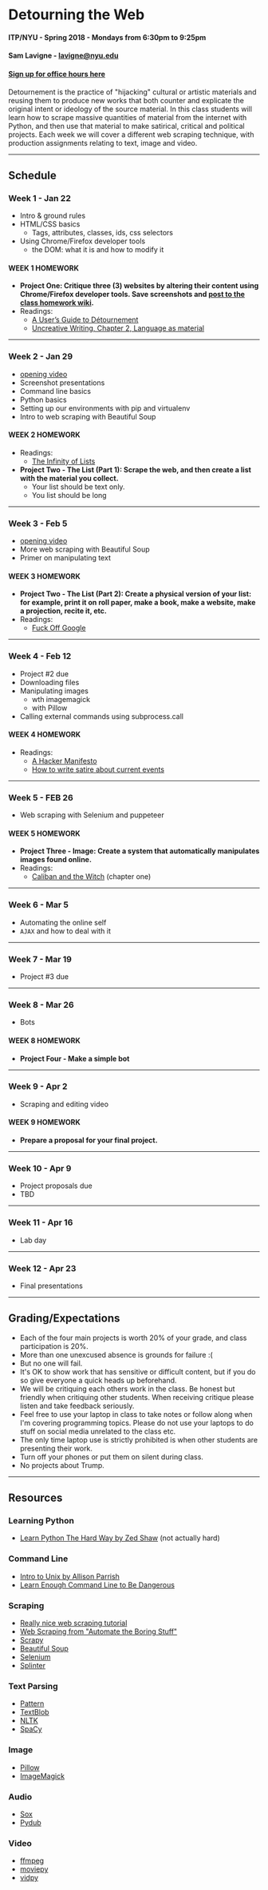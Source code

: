 # Detourning the Web
#### ITP/NYU - Spring 2018 - Mondays from 6:30pm to 9:25pm
#### Sam Lavigne - lavigne@nyu.edu
#### [Sign up for office hours here](https://calendar.google.com/calendar/selfsched?sstoken=UUJjd182VklGYVlRfGRlZmF1bHR8Y2E5NDJlM2QyMmJiNDcwZDI0YzIyNGY1ZDdkOWIxZGY)

Detournement is the practice of "hijacking" cultural or artistic materials and reusing them to produce new works that both counter and explicate the original intent or ideology of the source material. In this class students will learn how to scrape massive quantities of material from the internet with Python, and then use that material to make satirical, critical and political projects. Each week we will cover a different web scraping technique, with production assignments relating to text, image and video.

***

## Schedule

### Week 1 - Jan 22
* Intro & ground rules
* HTML/CSS basics
 	* Tags, attributes, classes, ids, css selectors
* Using Chrome/Firefox developer tools
	* the DOM: what it is and how to modify it

#### WEEK 1 HOMEWORK
* **Project One: Critique three (3) websites by altering their content using Chrome/Firefox developer tools. Save screenshots and [post to the class homework wiki](https://github.com/antiboredom/detourning-the-web-2018/wiki).**
* Readings:
	* [A User’s Guide to Détournement](http://www.bopsecrets.org/SI/detourn.htm)
	* [Uncreative Writing, Chapter 2, Language as material](https://monoskop.org/media/text/goldsmith_2011_uncreative_writing/#filepos104950)

***

### Week 2 - Jan 29
* [opening video](https://www.youtube.com/watch?v=Id3G5UOl9lg)
* Screenshot presentations
* Command line basics
* Python basics
* Setting up our environments with pip and virtualenv
* Intro to web scraping with Beautiful Soup

#### WEEK 2 HOMEWORK
* Readings:
  * [The Infinity of Lists](http://linktocome.com)
* **Project Two - The List (Part 1): Scrape the web, and then create a list with the material you collect.**
 	* Your list should be text only.
 	* You list should be long

***

### Week 3 - Feb 5
* [opening video](https://www.youtube.com/watch?v=nbiEfr5FxEA)
* More web scraping with Beautiful Soup
* Primer on manipulating text

#### WEEK 3 HOMEWORK
* **Project Two - The List (Part 2): Create a physical version of your list: for example, print it on roll paper, make a book, make a website, make a projection, recite it, etc.**
* Readings:
	* [Fuck Off Google](https://events.ccc.de/congress/2014/Fahrplan/system/attachments/2530/original/fuckoffgoogleeng.pdf)
<!-- * **Project (due on week 5) - pick one:** -->
<!-- 	* Create a script that acts on your behalf online. -->
<!-- 	* Create a system that automatically manipulates images found online. -->

***

### Week 4 - Feb 12
* Project #2 due
* Downloading files
* Manipulating images
	* wth imagemagick
	* with Pillow
* Calling external commands using subprocess.call

#### WEEK 4 HOMEWORK
* Readings:
	* [A Hacker Manifesto](http://www.neme.org/texts/hacker-manifesto)
	* [How to write satire about current events](http://www.wikihow.com/Write-Satire-About-Current-Events)

***

### Week 5 - FEB 26
* Web scraping with Selenium and puppeteer


#### WEEK 5 HOMEWORK
* **Project Three - Image: Create a system that automatically manipulates images found online.**
* Readings:
	* [Caliban and the Witch](https://libcom.org/files/Caliban%20and%20the%20Witch.pdf) (chapter one)

***

### Week 6 - Mar 5
* Automating the online self
* `AJAX` and how to deal with it

***

### Week 7 - Mar 19
* Project #3 due

***

### Week 8 - Mar 26
* Bots


#### WEEK 8 HOMEWORK
* **Project Four - Make a simple bot**

***

### Week 9 - Apr 2
* Scraping and editing video
<!-- * Make a video using python -->
<!-- * Come in with an idea for your final project to be discussed on Mar 9 -->

#### WEEK 9 HOMEWORK
* **Prepare a proposal for your final project.**


***

### Week 10 - Apr 9
* Project proposals due
* TBD

***

### Week 11 - Apr 16
* Lab day

***

### Week 12 - Apr 23
* Final presentations

***

## Grading/Expectations

* Each of the four main projects is worth 20% of your grade, and class participation is 20%.
* More than one unexcused absence is grounds for failure :(
* But no one will fail.
* It's OK to show work that has sensitive or difficult content, but if you do so give everyone a quick heads up beforehand.
* We will be critiquing each others work in the class. Be honest but friendly when critiquing other students. When receiving critique please listen and take feedback seriously.
* Feel free to use your laptop in class to take notes or follow along when I'm covering programming topics. Please do not use your laptops to do stuff on social media unrelated to the class etc.
* The only time laptop use is strictly prohibited is when other students are presenting their work.
* Turn off your phones or put them on silent during class.
* No projects about Trump.

***

## Resources

### Learning Python
* [Learn Python The Hard Way by Zed Shaw](https://learnpythonthehardway.org/book/) (not actually hard)

### Command Line
* [Intro to Unix by Allison Parrish](http://www.decontextualize.com/teaching/rwet/introduction-and-unix-tutorial/)
* [Learn Enough Command Line to Be Dangerous](https://www.learnenough.com/command-line-tutorial)

### Scraping
* [Really nice web scraping tutorial](https://first-web-scraper.readthedocs.io/en/latest/)
* [Web Scraping from "Automate the Boring Stuff"](https://automatetheboringstuff.com/chapter11/)
* [Scrapy](https://scrapy.org/)
* [Beautiful Soup](https://www.crummy.com/software/BeautifulSoup/)
* [Selenium](http://selenium-python.readthedocs.io/)
* [Splinter](http://splinter.readthedocs.io/en/latest/index.html)

### Text Parsing
* [Pattern](http://www.clips.ua.ac.be/pages/pattern-en)
* [TextBlob](https://textblob.readthedocs.io/)
* [NLTK](http://www.nltk.org/)
* [SpaCy](https://spacy.io/)

### Image
* [Pillow](https://pillow.readthedocs.io/en/4.0.x/)
* [ImageMagick](https://www.imagemagick.org/script/index.php)

### Audio
* [Sox](http://sox.sourceforge.net/)
* [Pydub](http://pydub.com/)

### Video
* [ffmpeg](https://ffmpeg.org/)
* [moviepy](http://zulko.github.io/moviepy/)
* [vidpy](http://antiboredom.github.io/vidpy/)

